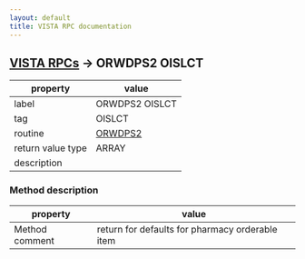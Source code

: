 ```yaml
---
layout: default
title: VISTA RPC documentation
---
```




## [VISTA RPCs](TableOfContent.md) &#8594; ORWDPS2 OISLCT 

 property | value 
--- | --- 
 label | ORWDPS2 OISLCT
 tag | OISLCT
 routine | [ORWDPS2](http://code.osehra.org/dox/Routine_ORWDPS2_source.html)
 return value type | ARRAY
 description | 


### Method description

 property | value 
--- | --- 
 Method comment | return for defaults for pharmacy orderable item